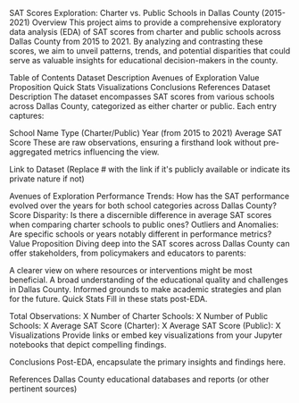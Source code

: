 SAT Scores Exploration: Charter vs. Public Schools in Dallas County (2015-2021)
Overview
This project aims to provide a comprehensive exploratory data analysis (EDA) of SAT scores from charter and public schools across Dallas County from 2015 to 2021. By analyzing and contrasting these scores, we aim to unveil patterns, trends, and potential disparities that could serve as valuable insights for educational decision-makers in the county.

Table of Contents
Dataset Description
Avenues of Exploration
Value Proposition
Quick Stats
Visualizations
Conclusions
References
Dataset Description
The dataset encompasses SAT scores from various schools across Dallas County, categorized as either charter or public. Each entry captures:

School Name
Type (Charter/Public)
Year (from 2015 to 2021)
Average SAT Score
These are raw observations, ensuring a firsthand look without pre-aggregated metrics influencing the view.

Link to Dataset (Replace # with the link if it's publicly available or indicate its private nature if not)

Avenues of Exploration
Performance Trends: How has the SAT performance evolved over the years for both school categories across Dallas County?
Score Disparity: Is there a discernible difference in average SAT scores when comparing charter schools to public ones?
Outliers and Anomalies: Are specific schools or years notably different in performance metrics?
Value Proposition
Diving deep into the SAT scores across Dallas County can offer stakeholders, from policymakers and educators to parents:

A clearer view on where resources or interventions might be most beneficial.
A broad understanding of the educational quality and challenges in Dallas County.
Informed grounds to make academic strategies and plan for the future.
Quick Stats
Fill in these stats post-EDA.

Total Observations: X
Number of Charter Schools: X
Number of Public Schools: X
Average SAT Score (Charter): X
Average SAT Score (Public): X
Visualizations
Provide links or embed key visualizations from your Jupyter notebooks that depict compelling findings.

Conclusions
Post-EDA, encapsulate the primary insights and findings here.

References
Dallas County educational databases and reports (or other pertinent sources)
